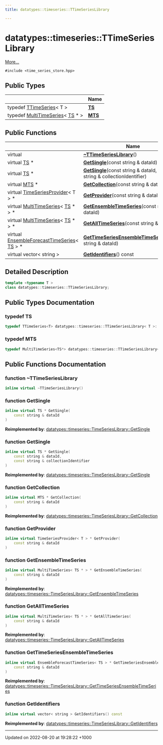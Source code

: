 ```yaml
---
title: datatypes::timeseries::TTimeSeriesLibrary

---
```


# datatypes::timeseries::TTimeSeriesLibrary



 [More...](#detailed-description)


`#include <time_series_store.hpp>`

## Public Types

|                | Name           |
| -------------- | -------------- |
| typedef [TTimeSeries](/uchronia-ts-doc/cpp/Classes/classdatatypes_1_1timeseries_1_1TTimeSeries/)< T > | **[TS](/uchronia-ts-doc/cpp/Classes/classdatatypes_1_1timeseries_1_1TTimeSeriesLibrary/#typedef-ts)**  |
| typedef [MultiTimeSeries](/uchronia-ts-doc/cpp/Classes/classdatatypes_1_1timeseries_1_1MultiTimeSeries/)< [TS](/uchronia-ts-doc/cpp/Classes/classdatatypes_1_1timeseries_1_1TTimeSeriesLibrary/#typedef-ts) * > | **[MTS](/uchronia-ts-doc/cpp/Classes/classdatatypes_1_1timeseries_1_1TTimeSeriesLibrary/#typedef-mts)**  |

## Public Functions

|                | Name           |
| -------------- | -------------- |
| virtual | **[~TTimeSeriesLibrary](/uchronia-ts-doc/cpp/Classes/classdatatypes_1_1timeseries_1_1TTimeSeriesLibrary/#function-~ttimeserieslibrary)**() |
| virtual [TS](/uchronia-ts-doc/cpp/Classes/classdatatypes_1_1timeseries_1_1TTimeSeriesLibrary/#typedef-ts) * | **[GetSingle](/uchronia-ts-doc/cpp/Classes/classdatatypes_1_1timeseries_1_1TTimeSeriesLibrary/#function-getsingle)**(const string & dataId) |
| virtual [TS](/uchronia-ts-doc/cpp/Classes/classdatatypes_1_1timeseries_1_1TTimeSeriesLibrary/#typedef-ts) * | **[GetSingle](/uchronia-ts-doc/cpp/Classes/classdatatypes_1_1timeseries_1_1TTimeSeriesLibrary/#function-getsingle)**(const string & dataId, const string & collectionIdentifier) |
| virtual [MTS](/uchronia-ts-doc/cpp/Classes/classdatatypes_1_1timeseries_1_1TTimeSeriesLibrary/#typedef-mts) * | **[GetCollection](/uchronia-ts-doc/cpp/Classes/classdatatypes_1_1timeseries_1_1TTimeSeriesLibrary/#function-getcollection)**(const string & dataId) |
| virtual [TimeSeriesProvider](/uchronia-ts-doc/cpp/Classes/classdatatypes_1_1timeseries_1_1TimeSeriesProvider/)< T > * | **[GetProvider](/uchronia-ts-doc/cpp/Classes/classdatatypes_1_1timeseries_1_1TTimeSeriesLibrary/#function-getprovider)**(const string & dataId) |
| virtual [MultiTimeSeries](/uchronia-ts-doc/cpp/Classes/classdatatypes_1_1timeseries_1_1MultiTimeSeries/)< [TS](/uchronia-ts-doc/cpp/Classes/classdatatypes_1_1timeseries_1_1TTimeSeriesLibrary/#typedef-ts) * > * | **[GetEnsembleTimeSeries](/uchronia-ts-doc/cpp/Classes/classdatatypes_1_1timeseries_1_1TTimeSeriesLibrary/#function-getensembletimeseries)**(const string & dataId) |
| virtual [MultiTimeSeries](/uchronia-ts-doc/cpp/Classes/classdatatypes_1_1timeseries_1_1MultiTimeSeries/)< [TS](/uchronia-ts-doc/cpp/Classes/classdatatypes_1_1timeseries_1_1TTimeSeriesLibrary/#typedef-ts) * > * | **[GetAllTimeSeries](/uchronia-ts-doc/cpp/Classes/classdatatypes_1_1timeseries_1_1TTimeSeriesLibrary/#function-getalltimeseries)**(const string & dataId) |
| virtual [EnsembleForecastTimeSeries](/uchronia-ts-doc/cpp/Namespaces/namespacedatatypes_1_1timeseries/#using-ensembleforecasttimeseries)< [TS](/uchronia-ts-doc/cpp/Classes/classdatatypes_1_1timeseries_1_1TTimeSeriesLibrary/#typedef-ts) > * | **[GetTimeSeriesEnsembleTimeSeries](/uchronia-ts-doc/cpp/Classes/classdatatypes_1_1timeseries_1_1TTimeSeriesLibrary/#function-gettimeseriesensembletimeseries)**(const string & dataId) |
| virtual vector< string > | **[GetIdentifiers](/uchronia-ts-doc/cpp/Classes/classdatatypes_1_1timeseries_1_1TTimeSeriesLibrary/#function-getidentifiers)**() const |

## Detailed Description

```cpp
template <typename T >
class datatypes::timeseries::TTimeSeriesLibrary;
```

## Public Types Documentation

### typedef TS

```cpp
typedef TTimeSeries<T> datatypes::timeseries::TTimeSeriesLibrary< T >::TS;
```


### typedef MTS

```cpp
typedef MultiTimeSeries<TS*> datatypes::timeseries::TTimeSeriesLibrary< T >::MTS;
```


## Public Functions Documentation

### function ~TTimeSeriesLibrary

```cpp
inline virtual ~TTimeSeriesLibrary()
```


### function GetSingle

```cpp
inline virtual TS * GetSingle(
    const string & dataId
)
```


**Reimplemented by**: [datatypes::timeseries::TimeSeriesLibrary::GetSingle](/uchronia-ts-doc/cpp/Classes/classdatatypes_1_1timeseries_1_1TimeSeriesLibrary/#function-getsingle)


### function GetSingle

```cpp
inline virtual TS * GetSingle(
    const string & dataId,
    const string & collectionIdentifier
)
```


**Reimplemented by**: [datatypes::timeseries::TimeSeriesLibrary::GetSingle](/uchronia-ts-doc/cpp/Classes/classdatatypes_1_1timeseries_1_1TimeSeriesLibrary/#function-getsingle)


### function GetCollection

```cpp
inline virtual MTS * GetCollection(
    const string & dataId
)
```


**Reimplemented by**: [datatypes::timeseries::TimeSeriesLibrary::GetCollection](/uchronia-ts-doc/cpp/Classes/classdatatypes_1_1timeseries_1_1TimeSeriesLibrary/#function-getcollection)


### function GetProvider

```cpp
inline virtual TimeSeriesProvider< T > * GetProvider(
    const string & dataId
)
```


### function GetEnsembleTimeSeries

```cpp
inline virtual MultiTimeSeries< TS * > * GetEnsembleTimeSeries(
    const string & dataId
)
```


**Reimplemented by**: [datatypes::timeseries::TimeSeriesLibrary::GetEnsembleTimeSeries](/uchronia-ts-doc/cpp/Classes/classdatatypes_1_1timeseries_1_1TimeSeriesLibrary/#function-getensembletimeseries)


### function GetAllTimeSeries

```cpp
inline virtual MultiTimeSeries< TS * > * GetAllTimeSeries(
    const string & dataId
)
```


**Reimplemented by**: [datatypes::timeseries::TimeSeriesLibrary::GetAllTimeSeries](/uchronia-ts-doc/cpp/Classes/classdatatypes_1_1timeseries_1_1TimeSeriesLibrary/#function-getalltimeseries)


### function GetTimeSeriesEnsembleTimeSeries

```cpp
inline virtual EnsembleForecastTimeSeries< TS > * GetTimeSeriesEnsembleTimeSeries(
    const string & dataId
)
```


**Reimplemented by**: [datatypes::timeseries::TimeSeriesLibrary::GetTimeSeriesEnsembleTimeSeries](/uchronia-ts-doc/cpp/Classes/classdatatypes_1_1timeseries_1_1TimeSeriesLibrary/#function-gettimeseriesensembletimeseries)


### function GetIdentifiers

```cpp
inline virtual vector< string > GetIdentifiers() const
```


**Reimplemented by**: [datatypes::timeseries::TimeSeriesLibrary::GetIdentifiers](/uchronia-ts-doc/cpp/Classes/classdatatypes_1_1timeseries_1_1TimeSeriesLibrary/#function-getidentifiers)


-------------------------------

Updated on 2022-08-20 at 19:28:22 +1000